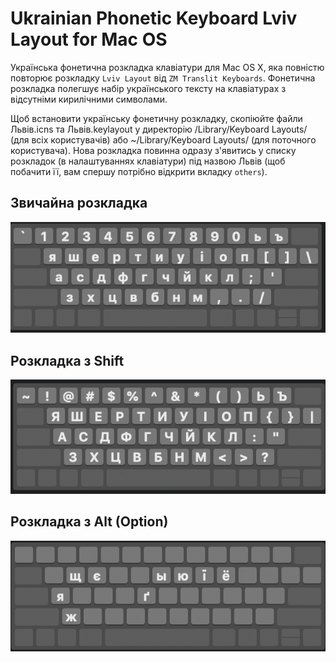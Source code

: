 # Ukrainian Phonetic Keyboard Lviv Layout for Mac OS 

Українська фонетична розкладка клавіатури для Mac OS X, яка повністю повторює розкладку `Lviv Layout` від `ZM Translit Keyboards`. Фонетична розкладка полегшує набір українського тексту на клавіатурах з відсутніми кирилічними символами.

Щоб встановити українську фонетичну розкладку, скопіюйте файли Львів.icns та Львів.keylayout у директорію /Library/Keyboard Layouts/ (для всіх користувачів) або ~/Library/Keyboard Layouts/ (для поточного користувача). Нова розкладка повинна одразу з'явитись у списку розкладок (в налаштуваннях клавіатури) під назвою Львів (щоб побачити її, вам спершу потрібно відкрити вкладку `others`).

## Звичайна розкладка
![](https://github.com/alexbakus/ukrainian-phonetic-keyboard-lviv-layout/raw/master/screenshots/Львів-Normal.png)

## Розкладка з Shift
![](https://github.com/alexbakus/ukrainian-phonetic-keyboard-lviv-layout/raw/master/screenshots/Львів-Shift.png)

## Розкладка з Alt (Option)
![](https://github.com/alexbakus/ukrainian-phonetic-keyboard-lviv-layout/raw/master/screenshots/Львів-Option.png)
